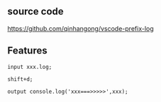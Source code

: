 ## source code

https://github.com/qinhangong/vscode-prefix-log

## Features

```
input xxx.log;

shift+d;

output console.log('xxx===>>>>>',xxx);
```
